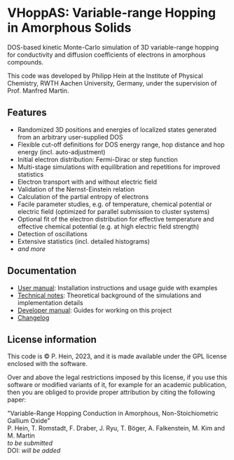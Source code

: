 # VHoppAS: Variable-range Hopping in Amorphous Solids
DOS-based kinetic Monte-Carlo simulation of 3D variable-range hopping for conductivity and diffusion coefficients of electrons in amorphous compounds.

This code was developed by Philipp Hein at the Institute of Physical Chemistry, RWTH Aachen University, Germany, under the supervision of Prof. Manfred Martin.

## Features
- Randomized 3D positions and energies of localized states generated from an arbitrary user-supplied DOS
- Flexible cut-off definitions for DOS energy range, hop distance and hop energy (incl. auto-adjustment)
- Initial electron distribution: Fermi-Dirac or step function
- Multi-stage simulations with equilibration and repetitions for improved statistics
- Electron transport with and without electric field
- Validation of the Nernst-Einstein relation
- Calculation of the partial entropy of electrons
- Facile parameter studies, e.g. of temperature, chemical potential or electric field (optimized for parallel submission to cluster systems)
- Optional fit of the electron distribution for effective temperature and effective chemical potential (e.g. at high electric field strength)
- Detection of oscillations
- Extensive statistics (incl. detailed histograms)
- _and more_

## Documentation
- [User manual](USER_MANUAL.md): Installation instructions and usage guide with examples
- [Technical notes](TECHNICAL_NOTES.md): Theoretical background of the simulations and implementation details
- [Developer manual](DEV_MANUAL.md): Guides for working on this project
- [Changelog](CHANGELOG.md)

## License information
This code is &copy; P. Hein, 2023, and it is made available under the GPL license enclosed with the software.

Over and above the legal restrictions imposed by this license, if you use this software or modified variants of it, for example for an academic publication, then you are obliged to provide proper attribution by citing the following paper:

"Variable-Range Hopping Conduction in Amorphous, Non-Stoichiometric Gallium Oxide"  
P. Hein, T. Romstadt, F. Draber, J. Ryu, T. Böger, A. Falkenstein, M. Kim and M. Martin  
_to be submitted_  
DOI: _will be added_
